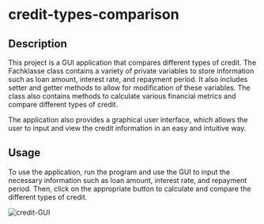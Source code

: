 # credit-types-comparison

## Description

This project is a GUI application that compares different types of credit. The Fachklasse class contains a variety of private variables to store information such as loan amount, interest rate, and repayment period. It also includes setter and getter methods to allow for modification of these variables. The class also contains methods to calculate various financial metrics and compare different types of credit.

The application also provides a graphical user interface, which allows the user to input and view the credit information in an easy and intuitive way.

## Usage

To use the application, run the program and use the GUI to input the necessary information such as loan amount, interest rate, and repayment period. Then, click on the appropriate button to calculate and compare the different types of credit.



![credit-GUI](https://user-images.githubusercontent.com/117061955/212667666-09ffb771-fa60-48a5-a4c6-20a3832e30fe.png)
